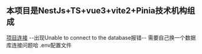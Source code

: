 <!--
 * @Author: Nie Chengyong
 * @Date: 2023-02-09 19:07:23
 * @LastEditors: Nie Chengyong
 * @LastEditTime: 2023-02-13 19:29:11
 * @FilePath: /nestjs-ts-vue3-vite/README.md
 * @Description: 
 * 
-->

## 本项目是NestJs+TS+vue3+vite2+Pinia技术机构组成
[项目连接](https://github.com/supercode-peter/nestjs-ts-vue3-vite.git)
 --出现Unable to connect to the database报错--
   需要自己换一个数据库连接问题哈
   .env配置文件


